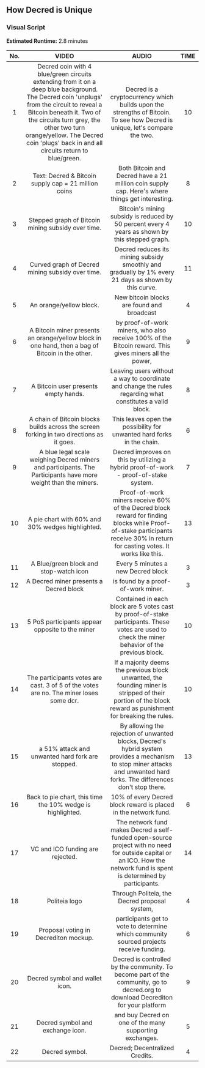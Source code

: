 ## How Decred is Unique 

### Visual Script
**Estimated Runtime:** 2.8 minutes

No. |VIDEO | AUDIO| TIME 
:---: | :---: | :---: | :---: 
 1 |Decred coin with 4 blue/green circuits extending from it on a deep blue background. The Decred coin 'unplugs' from the circuit to reveal a Bitcoin beneath it. Two of the circuits turn grey, the other two turn orange/yellow. The Decred coin 'plugs' back in and all circuits return to blue/green. | Decred is a cryptocurrency which builds upon the strengths of Bitcoin. To see how Decred is unique, let's compare the two.| 10 
 2 |Text: Decred & Bitcoin supply cap = 21 million coins | Both Bitcoin and Decred have a 21 million coin supply cap. Here's where things get interesting.| 8 
 3 |Stepped graph of Bitcoin mining subsidy over time. | Bitcoin's mining subsidy is reduced by 50 percent every 4 years as shown by this stepped graph.| 10 
 4 |Curved graph of Decred mining subsidy over time. | Decred reduces its mining subsidy smoothly and gradually by 1% every 21 days as shown by this curve.| 11 
 5 |An orange/yellow block. | New bitcoin blocks are found and broadcast| 4 
 6 |A Bitcoin miner presents an orange/yellow block in one hand, then a bag of Bitcoin in the other. | by proof-of-work miners, who also receive 100% of the Bitcoin reward. This gives miners all the power, | 9 
 7 |A Bitcoin user presents empty hands. | Leaving users without a way to coordinate and change the rules regarding what constitutes a valid block. | 8 
 8 |A chain of Bitcoin blocks builds across the screen forking in two directions as it goes. | This leaves open the possibility for unwanted hard forks in the chain. | 6 
 9 |A blue legal scale weighing Decred miners and participants. The Participants have more weight than the miners. | Decred improves on this by utilizing a hybrid proof-of-work - proof-of-stake system. | 7 
 10 |A pie chart with 60% and 30% wedges highlighted. | Proof-of-work miners receive 60% of the Decred block reward for finding blocks while Proof-of-stake participants receive 30% in return for casting votes. It works like this. | 13 
 11 |A Blue/green block and stop-watch icon | Every 5 minutes a new Decred block | 3 
 12 |A Decred miner presents a Decred block |is found by a proof-of-work miner.|3
13|5 PoS participants appear opposite to the miner| Contained in each block are 5 votes cast by proof-of-stake participants. These votes are used to check the miner behavior of the previous block. | 10 
 14 |The participants votes are cast. 3 of 5 of the votes are no. The miner loses some dcr. | If a majority deems the previous block unwanted, the founding miner is stripped of their portion of the block reward as punishment for breaking the rules. | 10 
 15 |a 51% attack and unwanted hard fork are stopped. | By allowing the rejection of unwanted blocks, Decred's hybrid system provides a mechanism to stop miner attacks and unwanted hard forks. The differences don't stop there. | 13 
 16 |Back to pie chart, this time the 10% wedge is highlighted. | 10% of every Decred block reward is placed in the network fund. | 6 
 17 |VC and ICO funding are rejected. | The network fund makes Decred a self-funded open-source project with no need for outside capital or an ICO. How the network fund is spent is determined by participants. | 14 
18|Politeia logo| Through Politeia, the Decred proposal system, | 4 
19|Proposal voting in Decrediton mockup.| participants get to vote to determine which community sourced projects receive funding. | 6 
20|Decred symbol and wallet icon.| Decred is controlled by the community. To become part of the community, go to decred.org to download Decrediton for your platform | 9 
21|Decred symbol and exchange icon.| and buy Decred on one of the many supporting exchanges. | 5 
 22 |Decred symbol. | Decred; Decentralized Credits.| 4 





